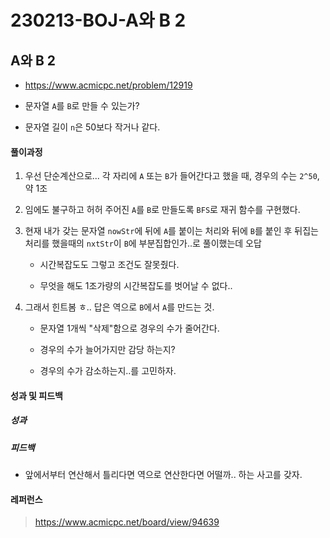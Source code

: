 # 230213-BOJ-A와 B 2

## A와 B 2

- https://www.acmicpc.net/problem/12919

- 문자열 `A`를 `B`로 만들 수 있는가?

- 문자열 길이 `n`은 50보다 작거나 같다.

#### 풀이과정

1. 우선 단순계산으로... 각 자리에 `A` 또는 `B`가 들어간다고 했을 때, 경우의 수는 `2^50`, 약 1조

2. 임에도 불구하고 허허 주어진 `A`를 `B`로 만들도록 `BFS`로 재귀 함수를 구현했다.

3. 현재 내가 갖는 문자열 `nowStr`에 뒤에 `A`를 붙이는 처리와 뒤에 `B`를 붙인 후 뒤집는 처리를 했을때의 `nxtStr`이 `B`에 부분집합인가..로 풀이했는데 오답
   
   - 시간복잡도도 그렇고 조건도 잘못줬다.
   
   - 무엇을 해도 1조가량의 시간복잡도를 벗어날 수 없다..

4. 그래서 힌트봄 ㅎ.. 답은 역으로 `B`에서 `A`를 만드는 것.
   
   - 문자열 1개씩 "삭제"함으로 경우의 수가 줄어간다.
   
   - 경우의 수가 늘어가지만 감당 하는지?
   
   - 경우의 수가 감소하는지..를 고민하자.

#### 성과 및 피드백

##### 성과

##### 피드백

- 앞에서부터 연산해서 틀리다면 역으로 연산한다면 어떨까.. 하는 사고를 갖자.

#### 레퍼런스

> https://www.acmicpc.net/board/view/94639
